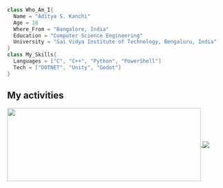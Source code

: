 ```C++
class Who_Am_I{
  Name = "Aditya S. Kanchi"
  Age = 18
  Where_From = "Bangalore, India"
  Education = "Computer Science Engineering"
  University = "Sai Vidya Institute of Technology, Bengaluru, India"
}
class My_Skills{
  Languages = ["C", "C++", "Python", "PowerShell"]
  Tech = ["DOTNET", "Unity", "Godot"]
}
```

## My activities

<a href="https://github.com/EstablishedShark">
  <img width=450 height=170 align="center" src="https://github-readme-stats.vercel.app/api?username=EstablishedShark&theme=midnight-purple&show_icons=true&bg_color=0D1117&hide_border=true" />
</a>
<a href="https://github.com/EstablishedShark">
  <img align="center" src="https://github-readme-stats.vercel.app/api/top-langs/?username=EstablishedShark&theme=midnight-purple&layout=compact&bg_color=0D1117&hide_border=true" />
</a>
